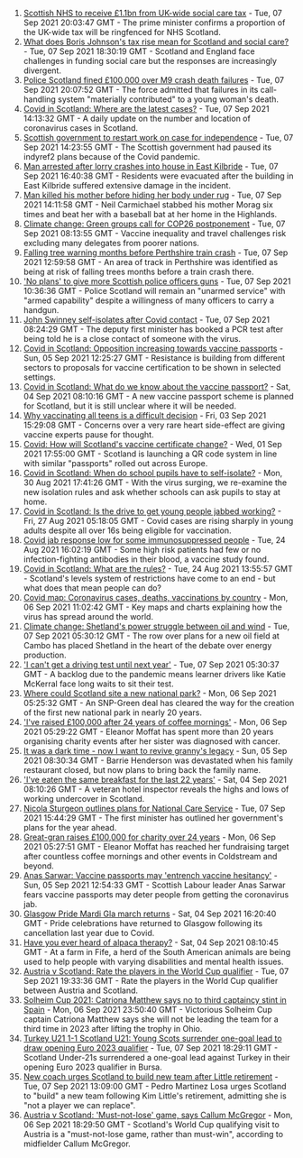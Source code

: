 1. [Scottish NHS to receive £1.1bn from UK-wide social care tax](https://www.bbc.co.uk/news/uk-scotland-scotland-politics-58480730?at_medium=RSS&at_campaign=KARANGA) - Tue, 07 Sep 2021 20:03:47 GMT - The prime minister confirms a proportion of the UK-wide tax will be ringfenced for NHS Scotland.
2. [What does Boris Johnson's tax rise mean for Scotland and social care?](https://www.bbc.co.uk/news/uk-scotland-58473158?at_medium=RSS&at_campaign=KARANGA) - Tue, 07 Sep 2021 18:30:19 GMT - Scotland and England face challenges in funding social care but the responses are increasingly divergent.
3. [Police Scotland fined £100,000 over M9 crash death failures](https://www.bbc.co.uk/news/uk-scotland-tayside-central-58474385?at_medium=RSS&at_campaign=KARANGA) - Tue, 07 Sep 2021 20:07:52 GMT - The force admitted that failures in its call-handling system "materially contributed" to a young woman's death.
4. [Covid in Scotland: Where are the latest cases?](https://www.bbc.co.uk/news/uk-scotland-53511877?at_medium=RSS&at_campaign=KARANGA) - Tue, 07 Sep 2021 14:13:32 GMT - A daily update on the number and location of coronavirus cases in Scotland.
5. [Scottish government to restart work on case for independence](https://www.bbc.co.uk/news/uk-scotland-scotland-politics-58478187?at_medium=RSS&at_campaign=KARANGA) - Tue, 07 Sep 2021 14:23:55 GMT - The Scottish government had paused its indyref2 plans because of the Covid pandemic.
6. [Man arrested after lorry crashes into house in East Kilbride](https://www.bbc.co.uk/news/uk-scotland-glasgow-west-58474392?at_medium=RSS&at_campaign=KARANGA) - Tue, 07 Sep 2021 16:40:38 GMT - Residents were evacuated after the building in East Kilbride suffered extensive damage in the incident.
7. [Man killed his mother before hiding her body under rug](https://www.bbc.co.uk/news/uk-scotland-highlands-islands-58475118?at_medium=RSS&at_campaign=KARANGA) - Tue, 07 Sep 2021 14:11:58 GMT - Neil Carmichael stabbed his mother Morag six times and beat her with a baseball bat at her home in the Highlands.
8. [Climate change: Green groups call for COP26 postponement](https://www.bbc.co.uk/news/science-environment-58472566?at_medium=RSS&at_campaign=KARANGA) - Tue, 07 Sep 2021 08:13:55 GMT - Vaccine inequality and travel challenges risk excluding many delegates from poorer nations.
9. [Falling tree warning months before Perthshire train crash](https://www.bbc.co.uk/news/uk-scotland-tayside-central-58474236?at_medium=RSS&at_campaign=KARANGA) - Tue, 07 Sep 2021 12:59:58 GMT - An area of track in Perthshire was identified as being at risk of falling trees months before a train crash there.
10. ['No plans' to give more Scottish police officers guns](https://www.bbc.co.uk/news/uk-scotland-58473654?at_medium=RSS&at_campaign=KARANGA) - Tue, 07 Sep 2021 10:36:36 GMT - Police Scotland will remain an "unarmed service" with "armed capability" despite a willingness of many officers to carry a handgun.
11. [John Swinney self-isolates after Covid contact](https://www.bbc.co.uk/news/uk-scotland-58472175?at_medium=RSS&at_campaign=KARANGA) - Tue, 07 Sep 2021 08:24:29 GMT - The deputy first minister has booked a PCR test after being told he is a close contact of someone with the virus.
12. [Covid in Scotland: Opposition increasing towards vaccine passports](https://www.bbc.co.uk/news/uk-scotland-scotland-politics-58453551?at_medium=RSS&at_campaign=KARANGA) - Sun, 05 Sep 2021 12:25:27 GMT - Resistance is building from different sectors to proposals for vaccine certification to be shown in selected settings.
13. [Covid in Scotland: What do we know about the vaccine passport?](https://www.bbc.co.uk/news/uk-scotland-58422607?at_medium=RSS&at_campaign=KARANGA) - Sat, 04 Sep 2021 08:10:16 GMT - A new vaccine passport scheme is planned for Scotland, but it is still unclear where it will be needed.
14. [Why vaccinating all teens is a difficult decision](https://www.bbc.co.uk/news/health-58423152?at_medium=RSS&at_campaign=KARANGA) - Fri, 03 Sep 2021 15:29:08 GMT - Concerns over a very rare heart side-effect are giving vaccine experts pause for thought.
15. [Covid: How will Scotland's vaccine certificate change?](https://www.bbc.co.uk/news/uk-scotland-57519070?at_medium=RSS&at_campaign=KARANGA) - Wed, 01 Sep 2021 17:55:00 GMT - Scotland is launching a QR code system in line with similar "passports" rolled out across Europe.
16. [Covid in Scotland: When do school pupils have to self-isolate?](https://www.bbc.co.uk/news/uk-scotland-58381883?at_medium=RSS&at_campaign=KARANGA) - Mon, 30 Aug 2021 17:41:26 GMT - With the virus surging, we re-examine the new isolation rules and ask whether schools can ask pupils to stay at home.
17. [Covid in Scotland: Is the drive to get young people jabbed working?](https://www.bbc.co.uk/news/uk-scotland-58342389?at_medium=RSS&at_campaign=KARANGA) - Fri, 27 Aug 2021 05:18:05 GMT - Covid cases are rising sharply in young adults despite all over 16s being eligible for vaccination.
18. [Covid jab response low for some immunosuppressed people](https://www.bbc.co.uk/news/health-58317261?at_medium=RSS&at_campaign=KARANGA) - Tue, 24 Aug 2021 16:02:19 GMT - Some high risk patients had few or no infection-fighting antibodies in their blood, a vaccine study found.
19. [Covid in Scotland: What are the rules?](https://www.bbc.co.uk/news/uk-scotland-53166816?at_medium=RSS&at_campaign=KARANGA) - Tue, 24 Aug 2021 13:55:57 GMT - Scotland's levels system of restrictions have come to an end - but what does that mean people can do?
20. [Covid map: Coronavirus cases, deaths, vaccinations by country](https://www.bbc.co.uk/news/world-51235105?at_medium=RSS&at_campaign=KARANGA) - Mon, 06 Sep 2021 11:02:42 GMT - Key maps and charts explaining how the virus has spread around the world.
21. [Climate change: Shetland's power struggle between oil and wind](https://www.bbc.co.uk/news/uk-scotland-58464439?at_medium=RSS&at_campaign=KARANGA) - Tue, 07 Sep 2021 05:30:12 GMT - The row over plans for a new oil field at Cambo has placed Shetland in the heart of the debate over energy production.
22. ['I can't get a driving test until next year'](https://www.bbc.co.uk/news/uk-scotland-58435040?at_medium=RSS&at_campaign=KARANGA) - Tue, 07 Sep 2021 05:30:37 GMT - A backlog due to the pandemic means learner drivers like Katie McKerral face long waits to sit their test.
23. [Where could Scotland site a new national park?](https://www.bbc.co.uk/news/uk-scotland-south-scotland-58400051?at_medium=RSS&at_campaign=KARANGA) - Mon, 06 Sep 2021 05:25:32 GMT - An SNP-Green deal has cleared the way for the creation of the first new national park in nearly 20 years.
24. ['I've raised £100,000 after 24 years of coffee mornings'](https://www.bbc.co.uk/news/uk-scotland-south-scotland-58383506?at_medium=RSS&at_campaign=KARANGA) - Mon, 06 Sep 2021 05:29:22 GMT - Eleanor Moffat has spent more than 20 years organising charity events after her sister was diagnosed with cancer.
25. [It was a dark time - now I want to revive granny's legacy](https://www.bbc.co.uk/news/uk-scotland-edinburgh-east-fife-58429014?at_medium=RSS&at_campaign=KARANGA) - Sun, 05 Sep 2021 08:30:34 GMT - Barrie Henderson was devastated when his family restaurant closed, but now plans to bring back the family name.
26. ['I've eaten the same breakfast for the last 22 years'](https://www.bbc.co.uk/news/uk-scotland-scotland-business-58323888?at_medium=RSS&at_campaign=KARANGA) - Sat, 04 Sep 2021 08:10:26 GMT - A veteran hotel inspector reveals the highs and lows of working undercover in Scotland.
27. [Nicola Sturgeon outlines plans for National Care Service](https://www.bbc.co.uk/news/uk-scotland-58480750?at_medium=RSS&at_campaign=KARANGA) - Tue, 07 Sep 2021 15:44:29 GMT - The first minister has outlined her government's plans for the year ahead.
28. [Great-gran raises £100,000 for charity over 24 years](https://www.bbc.co.uk/news/uk-scotland-58440739?at_medium=RSS&at_campaign=KARANGA) - Mon, 06 Sep 2021 05:27:51 GMT - Eleanor Moffat has reached her fundraising target after countless coffee mornings and other events in Coldstream and beyond.
29. [Anas Sarwar: Vaccine passports may 'entrench vaccine hesitancy'](https://www.bbc.co.uk/news/uk-scotland-58455886?at_medium=RSS&at_campaign=KARANGA) - Sun, 05 Sep 2021 12:54:33 GMT - Scottish Labour leader Anas Sarwar fears vaccine passports may deter people from getting the coronavirus jab.
30. [Glasgow Pride Mardi Gla march returns](https://www.bbc.co.uk/news/uk-scotland-58450443?at_medium=RSS&at_campaign=KARANGA) - Sat, 04 Sep 2021 16:20:40 GMT - Pride celebrations have returned to Glasgow following its cancellation last year due to Covid.
31. [Have you ever heard of alpaca therapy?](https://www.bbc.co.uk/news/uk-scotland-58423392?at_medium=RSS&at_campaign=KARANGA) - Sat, 04 Sep 2021 08:10:45 GMT - At a farm in Fife, a herd of the South American animals are being used to help people with varying disabilities and mental health issues.
32. [Austria v Scotland: Rate the players in the World Cup qualifier](https://www.bbc.co.uk/sport/football/58478591?at_medium=RSS&at_campaign=KARANGA) - Tue, 07 Sep 2021 19:33:36 GMT - Rate the players in the World Cup qualifier between Austria and Scotland.
33. [Solheim Cup 2021: Catriona Matthew says no to third captaincy stint in Spain](https://www.bbc.co.uk/sport/golf/58470674?at_medium=RSS&at_campaign=KARANGA) - Mon, 06 Sep 2021 23:50:40 GMT - Victorious Solheim Cup captain Catriona Matthew says she will not be leading the team for a third time in 2023 after lifting the trophy in Ohio.
34. [Turkey U21 1-1 Scotland U21: Young Scots surrender one-goal lead to draw opening Euro 2023 qualifier](https://www.bbc.co.uk/sport/football/58455035?at_medium=RSS&at_campaign=KARANGA) - Tue, 07 Sep 2021 18:29:11 GMT - Scotland Under-21s surrendered a one-goal lead against Turkey in their opening Euro 2023 qualifier in Bursa.
35. [New coach urges Scotland to build new team after Little retirement](https://www.bbc.co.uk/sport/football/58476363?at_medium=RSS&at_campaign=KARANGA) - Tue, 07 Sep 2021 13:09:00 GMT - Pedro Martinez Losa urges Scotland to "build" a new team following Kim Little's retirement, admitting she is "not a player we can replace".
36. [Austria v Scotland: 'Must-not-lose' game, says Callum McGregor](https://www.bbc.co.uk/sport/football/58386792?at_medium=RSS&at_campaign=KARANGA) - Mon, 06 Sep 2021 18:29:50 GMT - Scotland's World Cup qualifying visit to Austria is a "must-not-lose game, rather than must-win", according to midfielder Callum McGregor.
